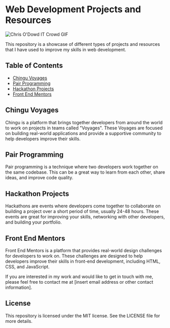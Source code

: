 # Web Development Projects and Resources
![Chris O'Dowd IT Crowd GIF](https://media.giphy.com/media/1C8bHHJturSx2/giphy.gif)


This repository is a showcase of different types of projects and resources that I have used to improve my skills in web development.

## Table of Contents

- [Chingu Voyages](#chingu-voyages)
- [Pair Programming](#pair-programming)
- [Hackathon Projects](#hackathon-projects)
- [Front End Mentors](#front-end-mentors)

## Chingu Voyages

Chingu is a platform that brings together developers from around the world to work on projects in teams called "Voyages". These Voyages are focused on building real-world applications and provide a supportive community to help developers improve their skills.

## Pair Programming

Pair programming is a technique where two developers work together on the same codebase. This can be a great way to learn from each other, share ideas, and improve code quality.

## Hackathon Projects

Hackathons are events where developers come together to collaborate on building a project over a short period of time, usually 24-48 hours. These events are great for improving your skills, networking with other developers, and building your portfolio.

## Front End Mentors

Front End Mentors is a platform that provides real-world design challenges for developers to work on. These challenges are designed to help developers improve their skills in front-end development, including HTML, CSS, and JavaScript.

If you are interested in my work and would like to get in touch with me, please feel free to contact me at [insert email address or other contact information].

## License

This repository is licensed under the MIT license. See the LICENSE file for more details.

